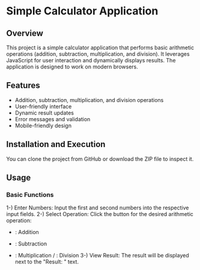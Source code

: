 # Simple Calculator Application
## Overview
This project is a simple calculator application that performs basic arithmetic operations (addition, subtraction, multiplication, and division). It leverages JavaScript for user interaction and dynamically displays results. The application is designed to work on modern browsers.

## Features
- Addition, subtraction, multiplication, and division operations
- User-friendly interface
- Dynamic result updates
- Error messages and validation
- Mobile-friendly design
  
## Installation and Execution
You can clone the project from GitHub or download the ZIP file to inspect it.

## Usage
### Basic Functions
1-) Enter Numbers: Input the first and second numbers into the respective input fields.
2-) Select Operation: Click the button for the desired arithmetic operation:
+ : Addition
- : Subtraction
* : Multiplication
/ : Division
3-) View Result: The result will be displayed next to the "Result: " text.
